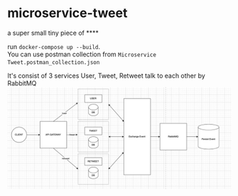 # microservice-tweet
a super small tiny piece of ****


run `docker-compose up --build`.  
You can use postman collection from `Microservice Tweet.postman_collection.json`

It's consist of 3 services User, Tweet, Retweet talk to each other by RabbitMQ
![alt text](https://github.com/patkamon/microservice-tweet/blob/main/diagram.png)
